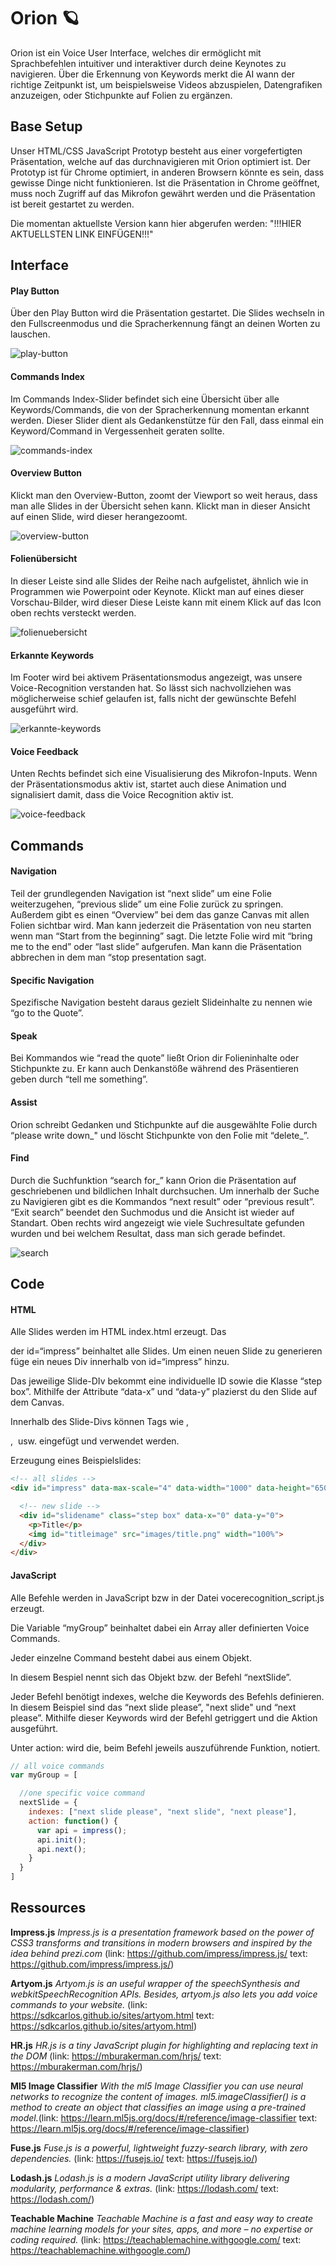 # Orion 🪐

Orion ist ein Voice User Interface, welches dir ermöglicht mit Sprachbefehlen intuitiver und interaktiver durch deine Keynotes zu navigieren. Über die Erkennung von Keywords merkt die AI wann der richtige Zeitpunkt ist, um beispielsweise Videos abzuspielen, Datengrafiken anzuzeigen, oder Stichpunkte auf Folien zu ergänzen.



## Base Setup

Unser HTML/CSS JavaScript Prototyp besteht aus einer vorgefertigten Präsentation, welche auf das durchnavigieren mit Orion optimiert ist. Der Prototyp ist für Chrome optimiert, in anderen Browsern könnte es sein, dass gewisse Dinge nicht funktionieren. Ist die Präsentation in Chrome geöffnet, muss noch Zugriff auf das Mikrofon gewährt werden und die Präsentation ist bereit gestartet zu werden.

Die momentan aktuellste Version kann hier abgerufen werden: "!!!HIER AKTUELLSTEN LINK EINFÜGEN!!!"



## Interface

#### Play Button
Über den Play Button wird die Präsentation gestartet. Die Slides wechseln in den Fullscreenmodus und die Spracherkennung fängt an deinen Worten zu lauschen.

![play-button](/Users/swirth/Documents/Websites/VoiceControlledPresentation/voicerecognitionfinal/material/play-button.png)



#### Commands Index

Im Commands Index-Slider befindet sich eine Übersicht über alle Keywords/Commands, die von der Spracherkennung momentan erkannt werden. Dieser Slider dient als Gedankenstütze für den Fall, dass einmal ein Keyword/Command in Vergessenheit geraten sollte. 

![commands-index](/Users/swirth/Documents/Websites/VoiceControlledPresentation/voicerecognitionfinal/material/commands-index.png)



#### Overview Button

Klickt man den Overview-Button, zoomt der Viewport so weit heraus, dass man alle Slides in der Übersicht sehen kann. Klickt man in dieser Ansicht auf einen Slide, wird dieser herangezoomt.

![overview-button](/Users/swirth/Documents/Websites/VoiceControlledPresentation/voicerecognitionfinal/material/overview-button.png)



#### Folienübersicht

In dieser Leiste sind alle Slides der Reihe nach aufgelistet, ähnlich wie in Programmen wie Powerpoint oder Keynote. Klickt man auf eines dieser Vorschau-Bilder, wird dieser   Diese Leiste kann mit einem Klick auf das Icon oben rechts versteckt werden.

![folienuebersicht](/Users/swirth/Documents/Websites/VoiceControlledPresentation/voicerecognitionfinal/material/folienuebersicht.png)



#### Erkannte Keywords

Im Footer wird bei aktivem Präsentationsmodus angezeigt, was unsere Voice-Recognition verstanden hat. So lässt sich nachvollziehen was möglicherweise schief gelaufen ist, falls nicht der gewünschte Befehl ausgeführt wird.

![erkannte-keywords](/Users/swirth/Documents/Websites/VoiceControlledPresentation/voicerecognitionfinal/material/erkannte-keywords.png)



#### Voice Feedback

Unten Rechts befindet sich eine Visualisierung des Mikrofon-Inputs. Wenn der Präsentationsmodus aktiv ist, startet auch diese Animation und signalisiert damit, dass die Voice Recognition aktiv ist.

![voice-feedback](/Users/swirth/Documents/Websites/VoiceControlledPresentation/voicerecognitionfinal/material/voice-feedback.png)



## Commands

#### Navigation
Teil der grundlegenden Navigation ist “next slide” um eine Folie weiterzugehen, “previous slide” um eine Folie zurück zu springen. Außerdem gibt es einen “Overview” bei dem das ganze Canvas mit allen Folien sichtbar wird. Man kann jederzeit die Präsentation von neu starten wenn man “Start from the beginning” sagt. Die letzte Folie wird mit “bring me to the end” oder “last slide” aufgerufen. Man kann die Präsentation abbrechen in dem man “stop presentation sagt.



#### Specific Navigation
Spezifische Navigation besteht daraus gezielt Slideinhalte zu nennen wie “go to the Quote”.



#### Speak
Bei Kommandos wie “read the quote” ließt Orion dir Folieninhalte oder Stichpunkte zu. Er kann auch Denkanstöße während des Präsentieren geben durch “tell me something”.



#### Assist
Orion schreibt Gedanken und Stichpunkte auf die ausgewählte Folie durch “please write down_" und löscht Stichpunkte von den Folie mit “delete_”.



#### Find
Durch die Suchfunktion “search for_” kann Orion die Präsentation auf geschriebenen und bildlichen Inhalt durchsuchen.
Um innerhalb der Suche zu Navigieren gibt es die Kommandos “next result” oder “previous result”. “Exit search” beendet den Suchmodus und die Ansicht ist wieder auf Standart. Oben rechts wird angezeigt wie viele Suchresultate gefunden wurden und bei welchem Resultat, dass man sich gerade befindet.

![search](/Users/swirth/Documents/Websites/VoiceControlledPresentation/voicerecognitionfinal/material/search.png)



## Code

#### HTML

Alle Slides werden im HTML index.html erzeugt.
Das <div> der id=“impress” beinhaltet alle Slides. Um einen neuen  Slide zu generieren füge ein neues Div innerhalb von id=“impress” hinzu. 

Das jeweilige Slide-DIv bekommt eine individuelle ID sowie die Klasse “step box”. Mithilfe der Attribute “data-x” und “data-y” plazierst du den Slide auf dem Canvas.

Innerhalb des Slide-Divs können Tags wie <h>, <p>, <img> usw. eingefügt und verwendet werden.

Erzeugung eines Beispielslides:

```html
<!-- all slides -->
<div id="impress" data-max-scale="4" data-width="1000" data-height="650">

  <!-- new slide -->
  <div id="slidename" class="step box" data-x="0" data-y="0">
    <p>Title</p>
    <img id="titleimage" src="images/title.png" width="100%">
  </div>
</div>
```



#### JavaScript

Alle Befehle werden in JavaScript bzw in der Datei vocerecognition_script.js erzeugt. 

Die Variable “myGroup” beinhaltet dabei ein Array aller definierten Voice Commands. 

Jeder einzelne Command besteht dabei aus einem Objekt.

In diesem Bespiel nennt sich das Objekt bzw. der Befehl “nextSlide”.

Jeder Befehl benötigt indexes, welche die Keywords des Befehls definieren. In diesem Beispiel sind das “next slide please”, "next slide" und “next please”. Mithilfe dieser Keywords wird der Befehl getriggert und die Aktion ausgeführt.

Unter action: wird die, beim Befehl jeweils auszuführende Funktion, notiert.

```javascript
// all voice commands
var myGroup = [

  //one specific voice command
  nextSlide = {
    indexes: ["next slide please", "next slide", "next please"],
    action: function() {
      var api = impress();
      api.init();
      api.next();
    }
  }
]
```



## Ressources

**Impress.js** *Impress.js is a presentation framework based on the power of CSS3 transforms and transitions in modern browsers and inspired by the idea behind prezi.com* (link: https://github.com/impress/impress.js/ text: https://github.com/impress/impress.js/)

**Artyom.js** *Artyom.js is an useful wrapper of the speechSynthesis and webkitSpeechRecognition APIs. Besides, artyom.js also lets you add voice commands to your website.*
(link: https://sdkcarlos.github.io/sites/artyom.html text: https://sdkcarlos.github.io/sites/artyom.html)

**HR.js** *HR.js is a tiny JavaScript plugin for highlighting and replacing text in the DOM* (link: https://mburakerman.com/hrjs/ text: https://mburakerman.com/hrjs/)

**Ml5 Image Classifier** *With the ml5 Image Classifier you can use neural networks to recognize the content of images. ml5.imageClassifier() is a method to create an object that classifies an image using a pre-trained model.*(link: https://learn.ml5js.org/docs/#/reference/image-classifier text: https://learn.ml5js.org/docs/#/reference/image-classifier)

**Fuse.js** *Fuse.js is a powerful, lightweight fuzzy-search library, with zero dependencies.* (link: https://fusejs.io/ text: https://fusejs.io/)

**Lodash.js** *Lodash.js is a modern JavaScript utility library delivering modularity, performance & extras.* (link: https://lodash.com/ text: https://lodash.com/)

**Teachable Machine** *Teachable Machine is a fast and easy way to create machine learning models for your sites, apps, and more – no expertise or coding required.* (link: https://teachablemachine.withgoogle.com/ text: https://teachablemachine.withgoogle.com/)